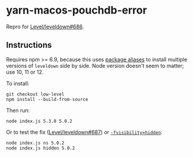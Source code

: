 # yarn-macos-pouchdb-error

Repro for [Level/leveldown#686](https://github.com/Level/leveldown/issues/686).

## Instructions

Requires npm >= 6.9, because this uses [package aliases](https://github.com/npm/rfcs/blob/latest/implemented/0001-package-aliases.md) to install multiple versions of `leveldown` side by side. Node version doesn't seem to matter; use 10, 11 or 12.

To install:

```
git checkout low-level
npm install --build-from-source
```

Then run:

```
node index.js 5.3.0 5.0.2
```

Or to test the fix ([Level/leveldown#687](https://github.com/Level/leveldown/pull/687)) or [`-fvisibility=hidden`](https://github.com/Level/leveldown/commit/0969552a9d44e929e93baab1fb938500b89871d0):

```
node index.js ns 5.0.2
node index.js hidden 5.0.2
```
